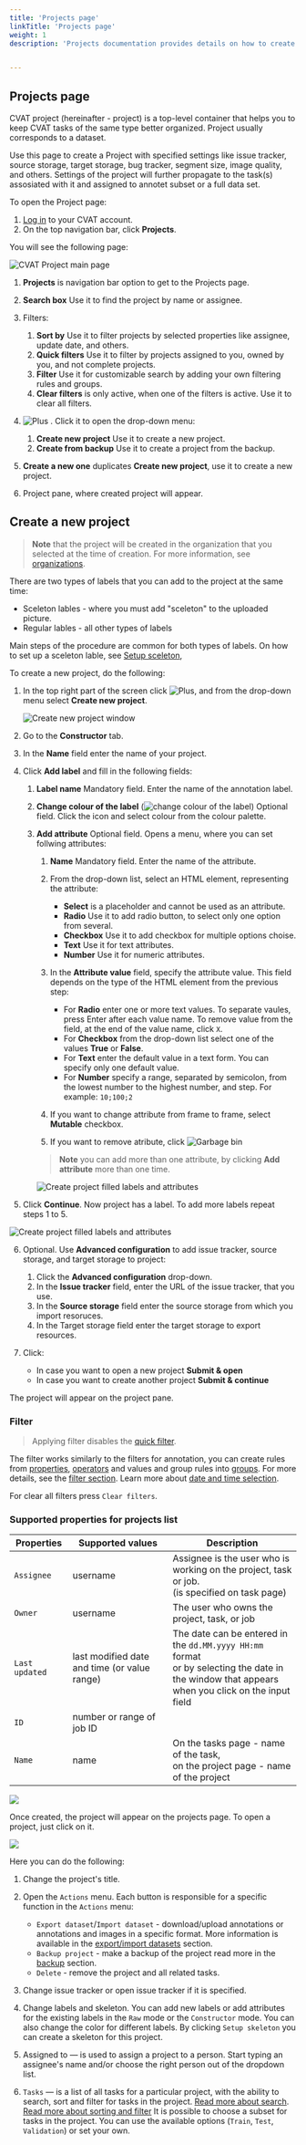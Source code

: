 ```yaml
---
title: 'Projects page'
linkTitle: 'Projects page'
weight: 1
description: 'Projects documentation provides details on how to create the CVAT project, load the CVAT project from a backup, aand navigate through the project.'


---
```


## Projects page

CVAT project (hereinafter - project) is a top-level container that helps you to keep CVAT tasks of the same type better organized.
Project usually corresponds to a dataset.

Use this page to create a Project with specified settings like issue tracker, source storage, target storage, bug tracker, segment size, image quality, and others. Settings of the project will further propagate to the task(s) assosiated with it and assigned to annotet subset or a full data set.

To open the Project page:

1. [Log in](https://app.cvat.ai/) to your CVAT account.
2. On the top navigation bar, click **Projects**.

You will see the following page:


![CVAT Project main page](../../../images/cvat-project-main-page.png)



1. **Projects** is navigation bar option to get to the Projects page.
2. **Search box** Use it to find the project by name or assignee.
3. Filters:

      1. **Sort by** Use it to filter projects by selected properties like assignee, update date, and others.
      2.  **Quick filters** Use it to filter by projects assigned to you, owned by you, and not complete projects.
      3. **Filter** Use it for customizable search by adding your own filtering rules and groups.
      4. **Clear filters** is only active, when one of the filters is active. Use it to clear all filters.
4. ![Plus](../../../images/plus.png) . Click it to open the drop-down menu:

      1. **Create new project** Use it to create a new project.
      2.  **Create from backup** Use it to create a project from the backup.
5. **Create a new one** duplicates **Create new project**, use it to create a new project.
6. Project pane, where created project will appear.


## Create a new project



> **Note** that the project will be created in the organization that you selected at the time of creation.
> For more information, see [organizations](/docs/manual/advanced/organization/).

There are two types of labels that you can add to the project at the same time:

* Sceleton lables - where you must add "sceleton" to the uploaded picture.
* Regular lables - all other types of labels

Main steps of the procedure are common for both types of labels.
On how to set up a sceleton lable, see [Setup sceleton](#setup-sceleton-extention),

To create a new project, do the following:

1. In the top right part of the screen click ![Plus](../../../images/plus.png), and from the drop-down menu select **Create new project**.

     ![Create new project window](../../../images/create_new_project.png)

2. Go to the **Constructor** tab.
3. In the **Name** field enter the name of your project.
4. Click **Add label** and fill in the following fields:

      1. **Label name** Mandatory field. Enter the name of the annotation label.
      2. **Change colour of the label** (![change colour of the label](../../../images/color-field.png)) Optional field. Click the icon and select colour from the colour palette.
      3. **Add attribute** Optional field. Opens a menu, where you can set follwing attributes:

            1. **Name** Mandatory field. Enter the name of the attribute.
            2. From the drop-down list, select an HTML element, representing the attribute:

                * **Select** is a placeholder and cannot be used as an attribute.
                * **Radio** Use it to add radio button, to select only one option from several.
                * **Checkbox** Use it to add checkbox for multiple options choise.
                * **Text** Use it for text attributes.
                * **Number** Use it for numeric attributes.
            3.  In the **Attribute value** field, specify the attribute value. This field depends on the type of the HTML element from the previous step:
                * For  **Radio**  enter one or more text values. To separate vaules, press Enter after each value name. To remove value from the field, at the end of the value name, click `X`.
                * For **Checkbox** from the drop-down list select one of the values **True** or **False**.
                * For **Text** enter the default value in a text form. You can specify only one default value.
                * For **Number** specify a range, separated by semicolon, from the lowest number to the highest number, and step.  For example: `10;100;2`
            4. If you want to change attribute from frame to frame, select **Mutable** checkbox.
            5. If you want to remove atribute, click ![Garbage bin](../../../images/garbage-bin.png)
            > **Note** you can add more than one attribute, by clicking **Add attribute**  more than one time.

            ![Create project filled labels and attributes](../../../images/create_new_project_01.png)
5. Click **Continue**. Now project has a label. To add more labels repeat steps 1 to 5.

 ![Create project filled labels and attributes](../../../images/create_new_project_02.png)

6. Optional. Use **Advanced configuration** to add issue tracker, source storage, and target storage to project:

      1. Click the **Advanced configuration** drop-down.
      2. In the **Issue tracker** field, enter the URL of the issue tracker, that you use.
      3. In the **Source storage** field enter the source storage from which you import resoruces.
      4. In the Target storage field enter the target storage to export resources.
7. Click:
      * In case you want to open a new project **Submit & open**
      * In case you want to create another project **Submit & continue**

The project will appear on the project pane.




### Filter

> Applying filter disables the [quick filter][quick-filters].

The filter works similarly to the filters for annotation,
you can create rules from [properties](#supported-properties-for-projects-list),
[operators][operators] and values and group rules into [groups][groups].
For more details, see the [filter section][create-filter].
Learn more about [date and time selection][data-and-time].

For clear all filters press `Clear filters`.

### Supported properties for projects list

| Properties     | Supported values                             | Description                                 |
| -------------- | -------------------------------------------- | ------------------------------------------- |
| `Assignee`     | username                                     | Assignee is the user who is working on the project, task or job. <br>(is specified on task page) |
| `Owner`        | username                                     | The user who owns the project, task, or job |
| `Last updated` | last modified date and time (or value range) | The date can be entered in the `dd.MM.yyyy HH:mm` format <br>or by selecting the date in the window that appears <br>when you click on the input field |
| `ID`           | number or range of job ID                    |                                             |
| `Name`         | name                                         | On the tasks page - name of the task,<br> on the project page - name of the project |



![](/images/image191.jpg)

Once created, the project will appear on the projects page. To open a project, just click on it.

![](/images/image192_mapillary_vistas.jpg)

Here you can do the following:

1. Change the project's title.
1. Open the `Actions` menu. Each button is responsible for a specific function in the `Actions` menu:
   - `Export dataset`/`Import dataset` - download/upload annotations or annotations and images in a specific format.
     More information is available in the [export/import datasets](/docs/manual/advanced/export-import-datasets/)
     section.
   - `Backup project` - make a backup of the project read more in the [backup](/docs/manual/advanced/backup/) section.
   - `Delete` - remove the project and all related tasks.
1. Change issue tracker or open issue tracker if it is specified.
1. Change labels and skeleton.
   You can add new labels or add attributes for the existing labels in the `Raw` mode or the `Constructor` mode.
   You can also change the color for different labels.
   By clicking `Setup skeleton` you can create a skeleton for this project.

1. Assigned to — is used to assign a project to a person.
   Start typing an assignee's name and/or choose the right person out of the dropdown list.
1. `Tasks` — is a list of all tasks for a particular project, with the ability to search,
   sort and filter for tasks in the project.
   [Read more about search](/docs/manual/advanced/search/).
   [Read more about sorting and filter](/docs/manual/advanced/filter/#sort-and-filter-projects-tasks-and-jobs)
It is possible to choose a subset for tasks in the project. You can use the available options
(`Train`, `Test`, `Validation`) or set your own.

[create-filter]: /docs/manual/advanced/filter/#create-a-filter
[operators]: /docs/manual/advanced/filter/#supported-operators-for-properties
[groups]: /docs/manual/advanced/filter/#groups
[data-and-time]: /docs/manual/advanced/filter#date-and-time-selection
[sorting]: /docs/manual/advanced/filter/#sort-by
[quick-filters]: /docs/manual/advanced/filter/#quick-filters
